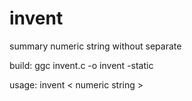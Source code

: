 # invent

summary numeric string without separate

build: ggc invent.c -o invent -static

usage: invent < numeric string >

